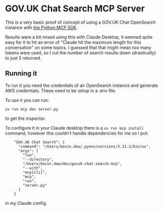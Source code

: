 # GOV.UK Chat Search MCP Server

This is a very basic proof of concept of using a GOV.UK Chat OpenSearch instance
with [the Python MCP SDK](https://github.com/modelcontextprotocol/python-sdk).

Results were a bit mixed using this with Claude Desktop, it seemed quite easy
for it to hit an error of "Claude hit the maximum length for this conversation"
on some topics. I guessed that that might mean too many tokens were used, so
I cut the number of search results down (drastically) to just 5 returned.

## Running it

To run it you need the credentials of an OpenSearch instance and generate AWS credentials.
These need to be setup in a .env file.

To use it you can run:

```
uv run mcp dev server.py
```

to get the inspector.

To configure it in your Claude desktop there is a `uv run mcp install` command,
however this couldn't handle dependencies for me so I put:

```
    "GOV.UK Chat Search": {
      "command": "/Users/kevin.dew/.pyenv/versions/3.13.2/bin/uv",
      "args": [
        "run",
        "--directory",
        "/Users/kevin.dew/dev/govuk-chat-search-mcp",
        "--with",
        "mcp[cli]",
        "mcp",
        "run",
        "server.py"
      ]
    }
```

in my Claude config.

